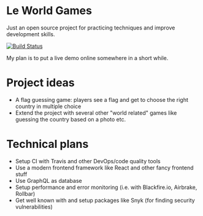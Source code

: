 Le World Games
========

Just an open source project for practicing techniques and improve development skills.

[![Build Status](https://travis-ci.org/kevindh89/le-world-games.svg?branch=master)](https://travis-ci.org/kevindh89/le-world-games)

My plan is to put a live demo online somewhere in a short while.

# Project ideas

* A flag guessing game: players see a flag and get to choose the right country in multiple choice
* Extend the project with several other "world related" games like guessing the country based on a photo etc.

# Technical plans

* Setup CI with Travis and other DevOps/code quality tools
* Use a modern frontend framework like React and other fancy frontend stuff
* Use GraphQL as database
* Setup performance and error monitoring (i.e. with Blackfire.io, Airbrake, Rollbar)
* Get well known with and setup packages like Snyk (for finding security vulnerabilities)
